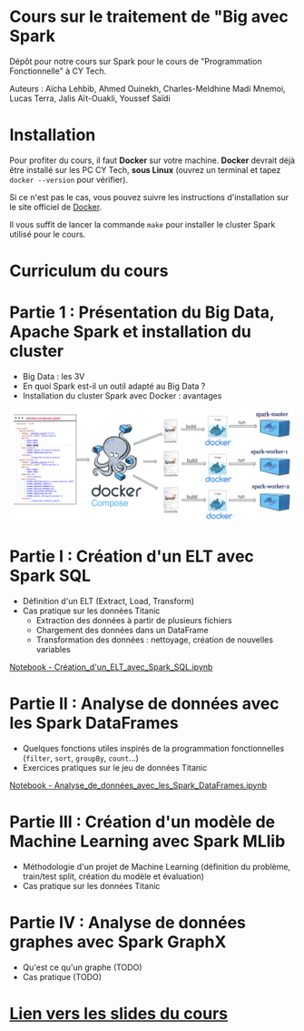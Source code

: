 # Cours sur le traitement de "Big avec Spark

Dépôt pour notre cours sur Spark pour le cours de "Programmation Fonctionnelle" à CY Tech.

Auteurs : Aïcha Lehbib, Ahmed Ouinekh, Charles-Meldhine Madi Mnemoi, Lucas Terra, Jalis Aït-Ouakli, Youssef Saïdi

# Installation

Pour profiter du cours, il faut **Docker** sur votre machine.  **Docker** devrait déjà être installé sur les PC CY Tech, **sous Linux** (ouvrez un terminal et tapez `docker --version` pour vérifier).

Si ce n'est pas le cas, vous pouvez suivre les instructions d'installation sur le site officiel de [Docker](https://docs.docker.com/get-docker/).
 
Il vous suffit de lancer la commande `make` pour installer le cluster Spark utilisé pour le cours.

# Curriculum du cours

# Partie 1 : Présentation du Big Data, Apache Spark et installation du cluster

- Big Data : les 3V
- En quoi Spark est-il un outil adapté au Big Data ?
- Installation du cluster Spark avec Docker : avantages

![Schéma représentant le cluster Spark du cours](images/cluster_schema.png)

# Partie I : Création d'un ELT avec Spark SQL

- Définition d'un ELT (Extract, Load, Transform)
- Cas pratique sur les données Titanic
  - Extraction des données à partir de plusieurs fichiers
  - Chargement des données dans un DataFrame
  - Transformation des données : nettoyage, création de nouvelles variables

[Notebook - Création_d'un_ELT_avec_Spark_SQL.ipynb](notebooks/001_Création_d'un_ELT_avec_Spark_SQL.ipynb)

# Partie II : Analyse de données avec les Spark DataFrames

- Quelques fonctions utiles inspirés de la programmation fonctionnelles (`filter`, `sort`, `groupBy`, `count`...)
- Exercices pratiques sur le jeu de données Titanic

[Notebook - Analyse_de_données_avec_les_Spark_DataFrames.ipynb](notebooks/001_Analyse_de_données_avec_les_Spark_DataFrames.ipynb)

# Partie III : Création d'un modèle de Machine Learning avec Spark MLlib

- Méthodologie d'un projet de Machine Learning (définition du problème, train/test split, création du modèle et évaluation)
- Cas pratique sur les données Titanic

# Partie IV : Analyse de données graphes avec Spark GraphX

- Qu'est ce qu'un graphe (TODO)
- Cas pratique (TODO)

# [Lien vers les slides du cours](presentation.pptx)

